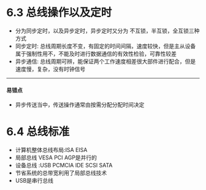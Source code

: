 # 6.3 总线操作以及定时

* 分为同步定时，以及异步定时，异步定时又分为 不互锁，半互锁，全互锁三种方式
* 同步定时: 总线周期长度不变，有固定的时间间隔，速度较快，但是主从设备属于强制性用不，不能及时进行数据通信的有效性检验，可靠性较差
* 异步通信: 总线周期可辨，能保证两个工作速度相差很大部件进行配合，但是速度慢，复杂，没有时钟信号

***

#### 易错点

* 异步传送当中，传送操作通常由按需分配分配时间决定





# 6.4 总线标准

* 计算机整体总线布局:ISA EISA
* 局部总线 VESA PCI AGP是并行的
* 设备总线 :USB PCMCIA IDE SCSI SATA
* 节省系统的总带宽利用了局部总线技术
* USB是串行总线